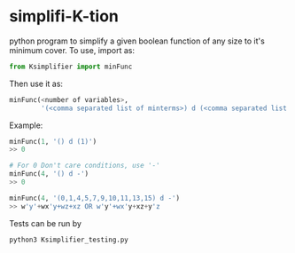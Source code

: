 # simplifi-K-tion
python program to simplify a given boolean function of any size to it's minimum cover.
To use, import as:
```python
from Ksimplifier import minFunc
```
Then use it as:
```python
minFunc(<number of variables>, 
        '(<comma separated list of minterms>) d (<comma separated list of don't cares>)')
```
Example:
```python
minFunc(1, '() d (1)')
>> 0

# For 0 Don't care conditions, use '-'
minFunc(4, '() d -')
>> 0

minFunc(4, '(0,1,4,5,7,9,10,11,13,15) d -')
>> w'y'+wx'y+wz+xz OR w'y'+wx'y+xz+y'z
```

Tests can be run by
 ```
 python3 Ksimplifier_testing.py
 ```
 

